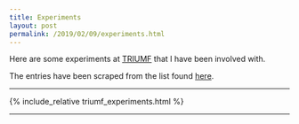 ```yaml
---
title: Experiments
layout: post
permalink: /2019/02/09/experiments.html
---
```


Here are some experiments at [TRIUMF](https://www.triumf.ca/) that I have been involved with.

The entries have been scraped from the list found [here](https://mis.triumf.ca/science/experiment/list.jsf?schedule=View+all&discipline=View+all&status=View+all).

---

{% include_relative triumf_experiments.html %}

---
